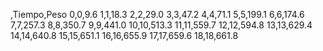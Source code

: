 ,Tiempo,Peso
0,0,9.6
1,1,18.3
2,2,29.0
3,3,47.2
4,4,71.1
5,5,199.1
6,6,174.6
7,7,257.3
8,8,350.7
9,9,441.0
10,10,513.3
11,11,559.7
12,12,594.8
13,13,629.4
14,14,640.8
15,15,651.1
16,16,655.9
17,17,659.6
18,18,661.8
